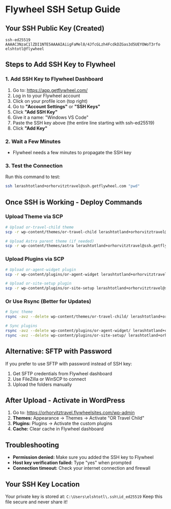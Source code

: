 # Flywheel SSH Setup Guide

## Your SSH Public Key (Created)

```
ssh-ed25519 AAAAC3NzaC1lZDI1NTE5AAAAIAiigFaMel8/4JfcGLzh4FcdkDZGas3d5UEYOWoT3rfo elshtotl@flywheel
```

## Steps to Add SSH Key to Flywheel

### 1. Add SSH Key to Flywheel Dashboard

1. Go to: https://app.getflywheel.com/
2. Log in to your Flywheel account
3. Click on your profile icon (top right)
4. Go to **"Account Settings"** or **"SSH Keys"**
5. Click **"Add SSH Key"**
6. Give it a name: "Windows VS Code"
7. Paste the SSH key above (the entire line starting with ssh-ed25519)
8. Click **"Add Key"**

### 2. Wait a Few Minutes
- Flywheel needs a few minutes to propagate the SSH key

### 3. Test the Connection
Run this command to test:
```bash
ssh lerashtotland+orhorvitztravel@ssh.getflywheel.com "pwd"
```

## Once SSH is Working - Deploy Commands

### Upload Theme via SCP
```bash
# Upload or-travel-child theme
scp -r wp-content/themes/or-travel-child lerashtotland+orhorvitztravel@ssh.getflywheel.com:~/sites/orhorvitztravel/wp-content/themes/

# Upload Astra parent theme (if needed)
scp -r wp-content/themes/astra lerashtotland+orhorvitztravel@ssh.getflywheel.com:~/sites/orhorvitztravel/wp-content/themes/
```

### Upload Plugins via SCP
```bash
# Upload or-agent-widget plugin
scp -r wp-content/plugins/or-agent-widget lerashtotland+orhorvitztravel@ssh.getflywheel.com:~/sites/orhorvitztravel/wp-content/plugins/

# Upload or-site-setup plugin
scp -r wp-content/plugins/or-site-setup lerashtotland+orhorvitztravel@ssh.getflywheel.com:~/sites/orhorvitztravel/wp-content/plugins/
```

### Or Use Rsync (Better for Updates)
```bash
# Sync theme
rsync -avz --delete wp-content/themes/or-travel-child/ lerashtotland+orhorvitztravel@ssh.getflywheel.com:~/sites/orhorvitztravel/wp-content/themes/or-travel-child/

# Sync plugins
rsync -avz --delete wp-content/plugins/or-agent-widget/ lerashtotland+orhorvitztravel@ssh.getflywheel.com:~/sites/orhorvitztravel/wp-content/plugins/or-agent-widget/
rsync -avz --delete wp-content/plugins/or-site-setup/ lerashtotland+orhorvitztravel@ssh.getflywheel.com:~/sites/orhorvitztravel/wp-content/plugins/or-site-setup/
```

## Alternative: SFTP with Password

If you prefer to use SFTP with password instead of SSH key:

1. Get SFTP credentials from Flywheel dashboard
2. Use FileZilla or WinSCP to connect
3. Upload the folders manually

## After Upload - Activate in WordPress

1. Go to: https://orhorvitztravel.flywheelsites.com/wp-admin
2. **Themes:** Appearance → Themes → Activate "OR Travel Child"
3. **Plugins:** Plugins → Activate the custom plugins
4. **Cache:** Clear cache in Flywheel dashboard

## Troubleshooting

- **Permission denied:** Make sure you added the SSH key to Flywheel
- **Host key verification failed:** Type "yes" when prompted
- **Connection timeout:** Check your internet connection and firewall

## Your SSH Key Location
Your private key is stored at: `C:\Users\elshtotl\.ssh\id_ed25519`
Keep this file secure and never share it!
